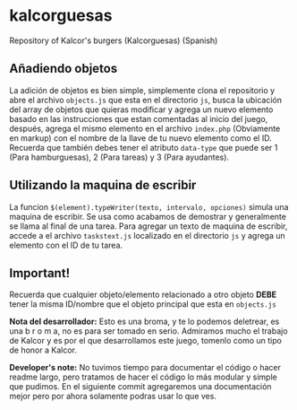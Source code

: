 # kalcorguesas
Repository of Kalcor's burgers (Kalcorguesas) (Spanish)

## Añadiendo objetos

La adición de objetos es bien simple, simplemente clona el repositorio y abre el archivo `objects.js` que esta en el directorio `js`, busca la ubicación del array de objetos que quieras modificar y agrega un nuevo elemento basado en las instrucciones que estan comentadas al inicio del juego, después, agrega el mismo elemento en el archivo `index.php` (Obviamente en markup) con el nombre de la llave de tu nuevo elemento como el ID. Recuerda que también debes tener el atributo `data-type` que puede ser 1 (Para hamburguesas), 2 (Para tareas) y 3 (Para ayudantes).

## Utilizando la maquina de escribir

La funcion `$(element).typeWriter(texto, intervalo, opciones)` simula una maquina de escribir. Se usa como acabamos de demostrar y generalmente se llama al final de una tarea. Para agregar un texto de maquina de escribir, accede a el archivo `taskstext.js` localizado en el directorio `js` y agrega un elemento con el ID de tu tarea.

## Important!

Recuerda que cualquier objeto/elemento relacionado a otro objeto **DEBE** tener la misma ID/nombre que el objeto principal que esta en `objects.js`

**Nota del desarrollador:** Esto es una broma, y te lo podemos deletrear, es una b r o m a, no es para ser tomado en serio. Admiramos mucho el trabajo de Kalcor y es por el que desarrollamos este juego, tomenlo como un tipo de honor a Kalcor.

**Developer's note:** No tuvimos tiempo para documentar el código o hacer readme largo, pero tratamos de hacer el código lo más modular y simple que pudimos. En el siguiente commit agregaremos una documentación mejor pero por ahora solamente podras usar lo que ves.